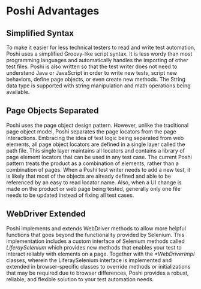 # Poshi Advantages

## Simplified Syntax

To make it easier for less technical testers to read and write test automation, Poshi uses a simplified Groovy-like script syntax. It is less wordy than most programming languages and automatically handles the importing of other test files. Poshi is also written so that the test writer does not need to understand Java or JavaScript in order to write new tests, script new behaviors, define page objects, or even create new methods. The String data type is supported with string manipulation and math operations being available.

## Page Objects Separated

Poshi uses the page object design pattern. However, unlike the traditional page object model, Poshi separates the page locators from the page interactions. Embracing the idea of test logic being separated from web elements, all page object locators are defined in a single layer called the path file. This single layer maintains all locators and contains a library of page element locators that can be used in any test case. The current Poshi pattern treats the product as a combination of elements, rather than a combination of pages. When a Poshi test writer needs to add a new test, it is likely that most of the objects are already defined and able to be referenced by an easy to read locator name. Also, when a UI change is made on the product or web page being tested, generally only one file needs to be updated instead of fixing all test cases.

## WebDriver Extended

Poshi implements and extends WebDriver methods to allow more helpful functions that goes beyond the functionality provided by Selenium. This implementation includes a custom interface of Selenium methods called _LiferaySelenium_ which provides new methods that enables your test to interact reliably with elements on a page. Together with the _*WebDriverImpl_ classes, wherein the LiferaySelenium interface is implemented and extended in browser-specific classes to override methods or initializations that may be required due to browser differences, Poshi provides a robust, reliable, and flexible solution to your test automation needs.
